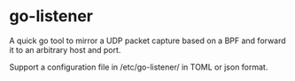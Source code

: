 go-listener
===========

A quick go tool to mirror a UDP packet capture based on a BPF and forward it to an arbitrary host and port.

Support a configuration file in /etc/go-listener/ in TOML or json format.

